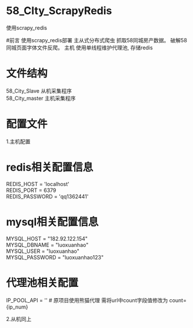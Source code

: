 # 58_CIty_ScrapyRedis
使用scrapy_redis

#前言
  使用scrapy_redis部署 主从式分布式爬虫 抓取58同城房产数据。
  破解58同城页面字体文件反爬。
  主机 使用单线程维护代理池, 存储redis


# 文件结构  
58_City_Slave 从机采集程序  
58_City_master 主机采集程序  

# 配置文件
1.主机配置  
  # redis相关配置信息  
  REDIS_HOST = 'localhost'  
  REDIS_PORT = 6379  
  REDIS_PASSWORD = 'qq1362441'  

  # mysql相关配置信息  
  MYSQL_HOST = "182.92.122.154"  
  MYSQL_DBNAME = "luoxuanhao"  
  MYSQL_USER = "luoxuanhao"  
  MYSQL_PASSWORD = "luoxuanhao123"  
  
  # 代理池相关配置  
  IP_POOL_API = ''   # 原项目使用熊猫代理 需将url中count字段值修改为 count={ip_num}  
  
 2.从机同上  
 
 

